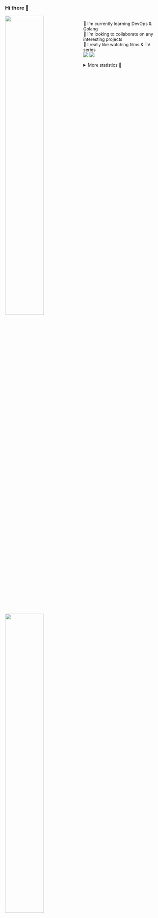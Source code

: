 ### Hi there 👋


[<img align="left" width="50%" src="https://github-readme-stats.vercel.app/api?username=rufusnufus&hide=issues&show_icons=true&count_private=true&theme=transparent&title_color=FF6F40&text_color=FBF9F8&icon_color=F48242&hide_border=true&hide_title=true#gh-dark-mode-only">](https://metrics.lecoq.io/rufusnufus#gh-dark-mode-only)
[<img align="left" width="50%" src="https://github-readme-stats.vercel.app/api?username=rufusnufus&hide=issues&show_icons=true&count_private=true&theme=transparent&title_color=FF6533&text_color=4D4644&icon_color=FF8038&hide_border=true&hide_title=true#gh-light-mode-only">](https://metrics.lecoq.io/rufusnufus#gh-light-mode-only)

<p>
  <br>
  🌱 I’m currently learning DevOps & Golang</br>
  👯 I’m looking to collaborate on any interesting projects</br>
  🎥 I really like watching films & TV series</br>
  <a href="https://linkedin.com/in/rufusnufus"><img src="https://img.shields.io/badge/linkedin-0077B5.svg?style=for-the-badge&logo=linkedin&logoColor=white"/></a>
  <a href="https://t.me/rufusnufus"><img src="https://img.shields.io/badge/-telegram-black?style=for-the-badge&color=blue&logo=telegram"/></a>
</p>

<p text-align="left">
<details>
  <summary>More statistics 👀</summary><br/>

<!--START_SECTION:waka-->
![Code Time](http://img.shields.io/badge/Code%20Time-755%20hrs%207%20mins-blue)

![Profile Views](http://img.shields.io/badge/Profile%20Views-0-blue)

**I'm an Early 🐤** 

```text
🌞 Morning                13205 commits       ██████░░░░░░░░░░░░░░░░░░░   22.76 % 
🌆 Daytime                33390 commits       ██████████████░░░░░░░░░░░   57.55 % 
🌃 Evening                10272 commits       ████░░░░░░░░░░░░░░░░░░░░░   17.70 % 
🌙 Night                  1155 commits        ░░░░░░░░░░░░░░░░░░░░░░░░░   01.99 % 
```
📅 **I'm Most Productive on Monday** 

```text
Monday                   12368 commits       █████░░░░░░░░░░░░░░░░░░░░   21.32 % 
Tuesday                  11042 commits       █████░░░░░░░░░░░░░░░░░░░░   19.03 % 
Wednesday                11797 commits       █████░░░░░░░░░░░░░░░░░░░░   20.33 % 
Thursday                 11372 commits       █████░░░░░░░░░░░░░░░░░░░░   19.60 % 
Friday                   9688 commits        ████░░░░░░░░░░░░░░░░░░░░░   16.70 % 
Saturday                 1162 commits        ░░░░░░░░░░░░░░░░░░░░░░░░░   02.00 % 
Sunday                   593 commits         ░░░░░░░░░░░░░░░░░░░░░░░░░   01.02 % 
```


📊 **This Week I Spent My Time On** 

```text
💬 Programming Languages: 
HCL                      16 hrs 33 mins      ██████████████████░░░░░░░   73.44 % 
Terraform                3 hrs 10 mins       ████░░░░░░░░░░░░░░░░░░░░░   14.09 % 
Other                    1 hr 32 mins        ██░░░░░░░░░░░░░░░░░░░░░░░   06.81 % 
Text                     36 mins             █░░░░░░░░░░░░░░░░░░░░░░░░   02.68 % 
YAML                     29 mins             █░░░░░░░░░░░░░░░░░░░░░░░░   02.15 % 

🔥 Editors: 
VS Code                  21 hrs 10 mins      ███████████████████████░░   93.89 % 
iTerm2                   1 hr 22 mins        ██░░░░░░░░░░░░░░░░░░░░░░░   06.11 % 
```

**I Mostly Code in Java** 

```text
Go                       37 repos            █████░░░░░░░░░░░░░░░░░░░░   20.11 % 
Python                   17 repos            ██░░░░░░░░░░░░░░░░░░░░░░░   09.24 % 
Smarty                   12 repos            ██░░░░░░░░░░░░░░░░░░░░░░░   06.52 % 
HCL                      9 repos             █░░░░░░░░░░░░░░░░░░░░░░░░   04.89 % 
Kotlin                   8 repos             █░░░░░░░░░░░░░░░░░░░░░░░░   04.35 % 
```




 Last Updated on 01/04/2024 01:11:44 UTC
<!--END_SECTION:waka-->

</details>
</p>
